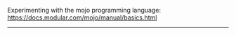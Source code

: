 Experimenting with the mojo programming language:
<https://docs.modular.com/mojo/manual/basics.html>

---